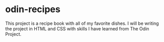 # odin-recipes

This project is a recipe book with all of my favorite dishes. I will be writing the project in HTML and CSS with skills I have learned from The Odin Project.
